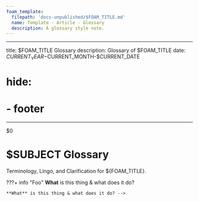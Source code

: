 ```yaml
---
foam_template:
  filepath: 'docs-unpublished/$FOAM_TITLE.md'
  name: Template - Article - Glossary
  description: A glossary style note.
---
```

---
title: $FOAM_TITLE Glossary
description: Glossary of $FOAM_TITLE
date: $CURRENT_YEAR-$CURRENT_MONTH-$CURRENT_DATE
# hide:
  # - footer
---
$0
<!--------------------------------------------------------------->

# $SUBJECT Glossary
Terminology, Lingo, and Clarification for ${FOAM_TITLE}.

<!-- --------------------------------------------------------- -->

???+ info "Foo"
    <!-- **Has any part of this been deprecated?** -->
    **What** is this thing & what does it do?
    <!-- OPTIONAL: **NOTE:** Previously called ___             -->
    <!-- OPTIONAL: **NOTE:** Commonly called ___               -->
    <!-- OPTIONAL: Picture / Diagram of what it does.          -->
    <!-- OPTIONAL: **Why:** would you use this thing?          -->
    <!-- OPTIONAL: **Why:** does it have the name?             -->
    <!-- OPTIONAL: **When:** would you use this thing?         -->
    <!-- OPTIONAL: **Where:** to access it via CLI, API, GUI?  -->
    <!-- OPTIONAL: Link to related information:
    | *Topic & Link*           | *Why*                           |
    | ------------------------ | ------------------------------- |
    | [[PARENT]]               | Subject Parent                  |
    | [[ARTICLE]]              | Article                         |
    | [Community Reference]()  | StackOverflow Detailing Concept |
    | [Documentation]()        | Official Documentation          |
    | [CLI Reference]()        | CLI Reference                   |
    | [API Reference]()        | API Reference                   | -->

<!-- --------------------------------------------------------- -->

<!-- ???+ info "Bar"
    <!-- **Has any part of this been deprecated?** -->
    **What** is this thing & what does it do? -->

<!--------------------------------------------------------------->

<!-- <style>
    .md-footer__link--prev {
        display: none
    }
    .md-footer__link--next {
        display: none
    }
</style> -->

<!--------------------------------------------------------------->

<!-- TO-DO List -->
